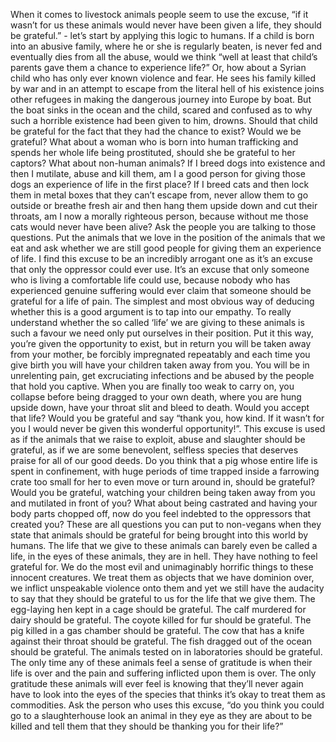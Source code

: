 When it comes to livestock animals people seem to use the excuse, “if it wasn’t for us these animals would never have been given a life, they should be grateful.” - let’s start by applying this logic to humans. If a child is born into an abusive family, where he or she is regularly beaten, is never fed and eventually dies from all the abuse, would we think “well at least that child’s parents gave them a chance to experience life?” Or, how about a Syrian child who has only ever known violence and fear. He sees his family killed by war and in an attempt to escape from the literal hell of his existence joins other refugees in making the dangerous journey into Europe by boat. But the boat sinks in the ocean and the child, scared and confused as to why such a horrible existence had been given to him, drowns. Should that child be grateful for the fact that they had the chance to exist? Would we be grateful? What about a woman who is born into human trafficking and spends her whole life being prostituted, should she be grateful to her captors? What about non-human animals? If I breed dogs into existence and then I mutilate, abuse and kill them, am I a good person for giving those dogs an experience of life in the first place? If I breed cats and then lock them in metal boxes that they can’t escape from, never allow them to go outside or breathe fresh air and then hang them upside down and cut their throats, am I now a morally righteous person, because without me those cats would never have been alive? Ask the people you are talking to those questions. Put the animals that we love in the position of the animals that we eat and ask whether we are still good people for giving them an experience of life. I find this excuse to be an incredibly arrogant one as it’s an excuse that only the oppressor could ever use. It’s an excuse that only someone who is living a comfortable life could use, because nobody who has experienced genuine suffering would ever claim that someone should be grateful for a life of pain. The simplest and most obvious way of deducing whether this is a good argument is to tap into our empathy. To really understand whether the so called ‘life’ we are giving to these animals is such a favour we need only put ourselves in their position. Put it this way, you’re given the opportunity to exist, but in return you will be taken away from your mother, be forcibly impregnated repeatably and each time you give birth you will have your children taken away from you. You will be in unrelenting pain, get excruciating infections and be abused by the people that hold you captive. When you are finally too weak to carry on, you collapse before being dragged to your own death, where you are hung upside down, have your throat slit and bleed to death. Would you accept that life? Would you be grateful and say “thank you, how kind. If it wasn’t for you I would never be given this wonderful opportunity!”. This excuse is used as if the animals that we raise to exploit, abuse and slaughter should be grateful, as if we are some benevolent, selfless species that deserves praise for all of our good deeds. Do you think that a pig whose entire life is spent in confinement, with huge periods of time trapped inside a farrowing crate too small for her to even move or turn around in, should be grateful? Would you be grateful, watching your children being taken away from you and mutilated in front of you? What about being castrated and having your body parts chopped off, now do you feel indebted to the oppressors that created you? These are all questions you can put to non-vegans when they state that animals should be grateful for being brought into this world by humans. The life that we give to these animals can barely even be called a life, in the eyes of these animals, they are in hell. They have nothing to feel grateful for. We do the most evil and unimaginably horrific things to these innocent creatures. We treat them as objects that we have dominion over, we inflict unspeakable violence onto them and yet we still have the audacity to say that they should be grateful to us for the life that we give them. The egg-laying hen kept in a cage should be grateful. The calf murdered for dairy should be grateful. The coyote killed for fur should be grateful. The pig killed in a gas chamber should be grateful. The cow that has a knife against their throat should be grateful. The fish dragged out of the ocean should be grateful. The animals tested on in laboratories should be grateful. The only time any of these animals feel a sense of gratitude is when their life is over and the pain and suffering inflicted upon them is over. The only gratitude these animals will ever feel is knowing that they’ll never again have to look into the eyes of the species that thinks it’s okay to treat them as commodities. Ask the person who uses this excuse, “do you think you could go to a slaughterhouse look an animal in they eye as they are about to be killed and tell them that they should be thanking you for their life?”